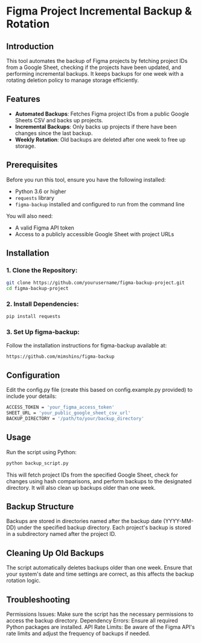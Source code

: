

# Figma Project Incremental Backup & Rotation

## Introduction

This tool automates the backup of Figma projects by fetching project IDs from a Google Sheet, checking if the projects have been updated, and performing incremental backups. It keeps backups for one week with a rotating deletion policy to manage storage efficiently.

## Features

- **Automated Backups**: Fetches Figma project IDs from a public Google Sheets CSV and backs up projects.
- **Incremental Backups**: Only backs up projects if there have been changes since the last backup.
- **Weekly Rotation**: Old backups are deleted after one week to free up storage.

## Prerequisites

Before you run this tool, ensure you have the following installed:
- Python 3.6 or higher
- `requests` library
- `figma-backup` installed and configured to run from the command line

You will also need:
- A valid Figma API token
- Access to a publicly accessible Google Sheet with project URLs

## Installation

### 1. Clone the Repository:
```bash
git clone https://github.com/yourusername/figma-backup-project.git
cd figma-backup-project
```


### 2. Install Dependencies:
```bash
pip install requests
```
### 3. Set Up figma-backup:

Follow the installation instructions for figma-backup available at:
```bash
https://github.com/mimshins/figma-backup
```

## Configuration

Edit the config.py file (create this based on config.example.py provided) to include your details:

```bash
ACCESS_TOKEN = 'your_figma_access_token'
SHEET_URL = 'your_public_google_sheet_csv_url'
BACKUP_DIRECTORY = '/path/to/your/backup_directory'
```

## Usage

Run the script using Python:

```bash
python backup_script.py
```
This will fetch project IDs from the specified Google Sheet, check for changes using hash comparisons, and perform backups to the designated directory. It will also clean up backups older than one week.

## Backup Structure

Backups are stored in directories named after the backup date (YYYY-MM-DD) under the specified backup directory. Each project's backup is stored in a subdirectory named after the project ID.

## Cleaning Up Old Backups

The script automatically deletes backups older than one week. Ensure that your system's date and time settings are correct, as this affects the backup rotation logic.

## Troubleshooting

Permissions Issues: Make sure the script has the necessary permissions to access the backup directory.
Dependency Errors: Ensure all required Python packages are installed.
API Rate Limits: Be aware of the Figma API's rate limits and adjust the frequency of backups if needed.
